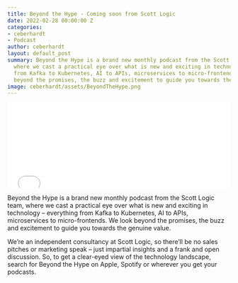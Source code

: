 ```yaml
---
title: Beyond the Hype - Coming soon from Scott Logic
date: 2022-02-28 00:00:00 Z
categories:
- ceberhardt
- Podcast
author: ceberhardt
layout: default_post
summary: Beyond the Hype is a brand new monthly podcast from the Scott Logic team,
  where we cast a practical eye over what is new and exciting in technology – everything
  from Kafka to Kubernetes, AI to APIs, microservices to micro-frontends. We look
  beyond the promises, the buzz and excitement to guide you towards the genuine value.
image: ceberhardt/assets/BeyondTheHype.png
---
```


<iframe title="Embed Player" src="//play.libsyn.com/embed/episode/id/22255352/height/192/theme/modern/size/large/thumbnail/yes/custom-color/ffffff/time-start/00:00:00/playlist-height/200/direction/backward" height="192" width="100%" scrolling="no" allowfullscreen="" webkitallowfullscreen="true" mozallowfullscreen="true" oallowfullscreen="true" msallowfullscreen="true" style="border: none;"></iframe>

Beyond the Hype is a brand new monthly podcast from the Scott Logic team, where we cast a practical eye over what is new and exciting in technology – everything from Kafka to Kubernetes, AI to APIs, microservices to micro-frontends. We look beyond the promises, the buzz and excitement to guide you towards the genuine value.

We’re an independent consultancy at Scott Logic, so there’ll be no sales pitches or marketing speak – just impartial insights and a frank and open discussion. So, to get a clear-eyed view of the technology landscape, search for Beyond the Hype on Apple, Spotify or wherever you get your podcasts.
